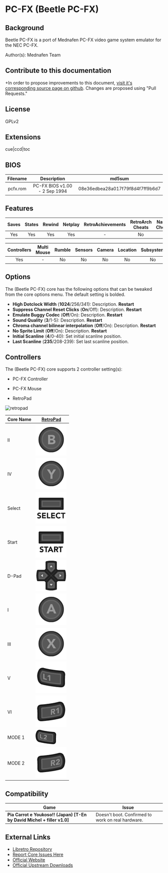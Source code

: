 # PC-FX (Beetle PC-FX)

## Background

Beetle PC-FX is a port of Mednafen PC-FX video game system emulator for the NEC PC-FX.

Author(s): Mednafen Team

## Contribute to this documentation

+In order to propose improvements to this document, [visit it's corresponding source page on github](https://github.com/libretro/docs/tree/master/docs/library/beetle_pcfx.md). Changes are proposed using "Pull Requests."


## License

GPLv2

## Extensions

cue|ccd|toc

## BIOS

|   Filename    |    Description              |              md5sum              |
|:-------------:|:---------------------------:|:--------------------------------:|
|   pcfx.rom    |PC-FX BIOS v1.00 - 2 Sep 1994| 08e36edbea28a017f79f8d4f7ff9b6d7 |


## Features

| Saves | States      | Rewind | Netplay | RetroAchievements | RetroArch Cheats | Native Cheats |
|:-----:|:-----------:|:------:|:-------:|:-----------------:|:----------------:|:-------------:|
| Yes   |    Yes      |  Yes   |  Yes    |        -          |   No             | -             |

| Controllers     | Multi Mouse | Rumble | Sensors | Camera | Location | Subsystem     |
|:---------------:|:-----------:|:------:|:-------:|:------:|:--------:|:-------------:|
|      Yes        |      -      |   No   |   No    |   No   |   No     |     No        |

## Options

The (Beetle PC-FX) core has the following options that can be tweaked from the core options menu. The default setting is bolded.

- **High Dotclock Width** (**1024**/256/341): Description. **Restart**
- **Suppress Channel Reset Clicks** (**On**/Off): Description. **Restart**
- **Emulate Buggy Codec** (**Off**/On): Description. **Restart**
- **Sound Quality** (**3**/1-5): Description. **Restart**
- **Chroma channel bilinear interpolation** (**Off**/On): Description. **Restart**
- **No Sprite Limit** (**Off**/On): Description. **Restart**
- **Initial Scanline** (**4**/0-40): Set initial scanline position.
- **Last Scanline** (**235**/208-239): Set last scanline position.

## Controllers

The (Beetle PC-FX) core supports 2 controller setting(s):

* PC-FX Controller
* PC-FX Mouse

* RetroPad

![retropad](images/controllers/retropad.png)

| Core Name | [RetroPad](RetroPad)                                           |
|-----------|----------------------------------------------------------------|
|    II     | ![RetroPad_B](images/RetroPad/Retro_B_Round.png)               |
|    IV     | ![RetroPad_Y](images/RetroPad/Retro_Y_Round.png)               |
|  Select   | ![RetroPad_Select](images/RetroPad/Retro_Select.png)           |
|   Start   | ![RetroPad_Start](images/RetroPad/Retro_Start.png)             |
|  D-Pad    | ![RetroPad_Dpad](images/RetroPad/Retro_Dpad.png)               |
|    I      | ![RetroPad_A](images/RetroPad/Retro_A_Round.png)               |
|   III     | ![RetroPad_X](images/RetroPad/Retro_X_Round.png)               |
|    V      | ![RetroPad_L1](images/RetroPad/Retro_L1.png)                   |
|    VI     | ![RetroPad_R1](images/RetroPad/Retro_R1.png)                   |
|  MODE 1   | ![RetroPad_L2](images/RetroPad/Retro_L2_Temp.png)              |
|  MODE 2   | ![RetroPad_R2](images/RetroPad/Retro_R2.png)                   |

## Compatibility

| Game                                                                    | Issue                                           |
|-------------------------------------------------------------------------|-------------------------------------------------|
| **Pia Carrot e Youkoso!! (Japan) [T-En by David Michel + filler v1.0]** |Doesn't boot. Confirmed to work on real hardware.|


## External Links

* [Libretro Repository](https://github.com/libretro/beetle-pcfx-libretro)
* [Report Core Issues Here](https://github.com/libretro/libretro-meta)
* [Official Website](https://mednafen.github.io/)
* [Official Upstream Downloads](https://mednafen.github.io/releases/)
